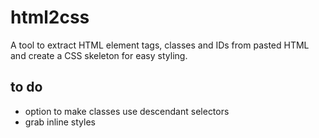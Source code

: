 # html2css

A tool to extract HTML element tags, classes and IDs from pasted HTML and create a CSS skeleton for easy styling.

## to do

- option to make classes use descendant selectors
- grab inline styles
